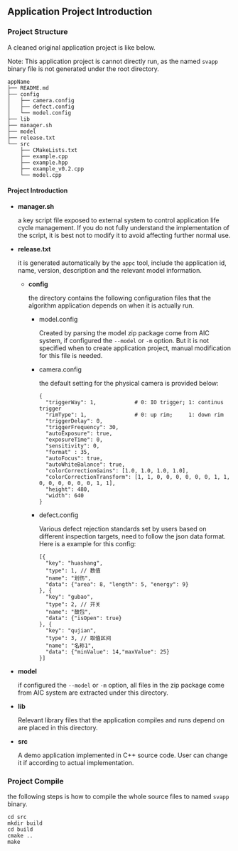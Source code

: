 ## Application Project Introduction
### Project Structure
A cleaned original application project is like below.

Note: This application project is cannot directly run, as the named `svapp` binary file is not generated under the root directory.
```
appName
├── README.md
├── config
│   ├── camera.config
│   ├── defect.config
│   └── model.config
├── lib
├── manager.sh
├── model
├── release.txt
└── src
    ├── CMakeLists.txt
    ├── example.cpp
    ├── example.hpp
    ├── example_v0.2.cpp
    └── model.cpp
```
#### Project Introduction
* **manager.sh**

  a key script file exposed to external system to control application life cycle management. If you do not fully understand the implementation of the script, it is best not to modify it to avoid affecting further normal use.

* **release.txt**

  it is generated automatically by the `appc` tool, include the application id, name, version, description and the relevant model information.

  * **config**

    the directory contains the following configuration files that the algorithm application depends on when it is actually run.
    * model.config

      Created by parsing the model zip package come from AIC system, if configured the `--model` or `-m` option. But it is not specified when to create application project, manual modification for this file is needed.
  
    * camera.config

      the default setting for the physical camera is provided below:
    
      ```
      {
        "triggerWay": 1,            # 0: IO trigger; 1: continus trigger
        "rimType": 1,               # 0: up rim;     1: down rim
        "triggerDelay": 0,
        "triggerFrequency": 30,
        "autoExposure": true,
        "exposureTime": 0,
        "sensitivity": 0,
        "format" : 35,
        "autoFocus": true,
        "autoWhiteBalance": true,
        "colorCorrectionGains": [1.0, 1.0, 1.0, 1.0],
        "colorCorrectionTransform": [1, 1, 0, 0, 0, 0, 0, 0, 1, 1, 0, 0, 0, 0, 0, 0, 1, 1],
        "height": 480,
        "width": 640
      }
      ```
    * defect.config

      Various defect rejection standards set by users based on different inspection targets, need to follow the json data format. Here is a example for this config:
      ```
      [{
        "key": "huashang",
        "type": 1, // 数值
        "name": "划伤",
        "data": {"area": 8, "length": 5, "energy": 9}
      }, {
        "key": "gubao",
        "type": 2, // 开关
        "name": "鼓包",
        "data": {"isOpen": true}
      }, {
        "key": "qujian",
        "type": 3, // 取值区间
        "name": "名称1",
        "data": {"minValue": 14,"maxValue": 25}
      }]
      ```
* **model**

  if configured the `--model` or `-m` option, all files in the zip package come from AIC system are extracted under this directory.
* **lib**

  Relevant library files that the application compiles and runs depend on are placed in this directory.
* **src**

  A demo application implemented in C++ source code. User can change it if according to actual implementation.

### Project Compile
  the following steps is how to compile the whole source files to named `svapp` binary.
  ```
  cd src
  mkdir build
  cd build
  cmake ..
  make
  ```

